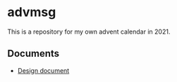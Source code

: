 # advmsg

This is a repository for my own advent calendar in 2021.

## Documents

* [Design document](./docs/DESIGN.md)
